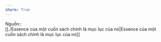 ```yaml
---  
share: True  
---  
```

Nguồn::   
[[./Essence của một cuốn sách chính là mục lục của nó|Essence của một cuốn sách chính là mục lục của nó]] 